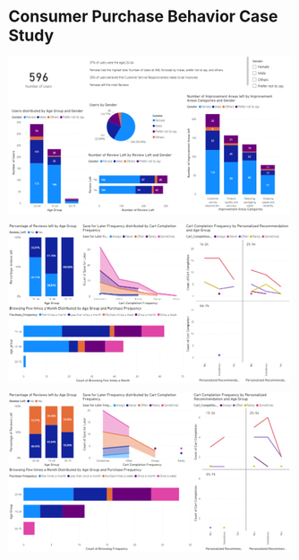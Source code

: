 # Consumer Purchase Behavior Case Study

![image](https://github.com/Dustin-Pham/behavior-case-study/blob/main/Dashboard/Multiple%20Page%20Dashboard.PNG?raw=true)

![image](https://github.com/Dustin-Pham/behavior-case-study/blob/main/Dashboard/Female%20Dashboard.PNG)

![image](https://github.com/Dustin-Pham/behavior-case-study/blob/main/Dashboard/Male%20Dashboard.PNG)

